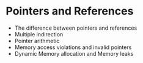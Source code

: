 # Pointers and References

- The difference between pointers and  references
- Multiple indirection
- Pointer arithmetic
- Memory access violations and invalid  pointers
- Dynamic Memory allocation and Memory leaks
